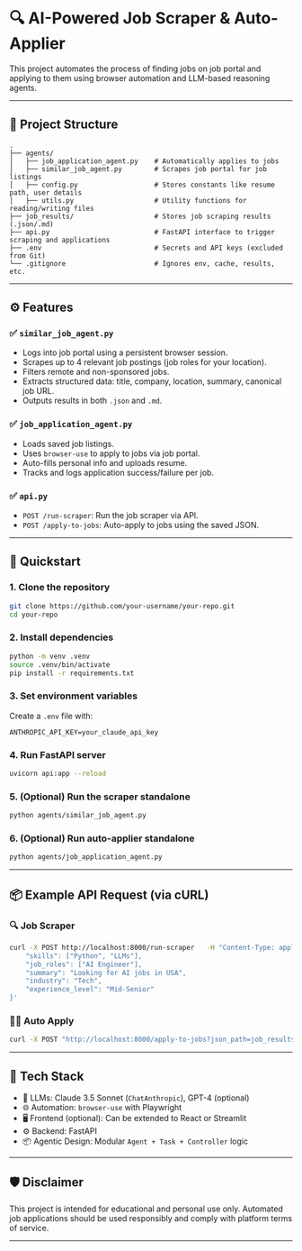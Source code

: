 # 🔍 AI-Powered Job Scraper & Auto-Applier

This project automates the process of finding jobs on job portal and applying to them using browser automation and LLM-based reasoning agents.

---

## 📂 Project Structure

```
.
├── agents/
│   ├── job_application_agent.py    # Automatically applies to jobs
│   ├── similar_job_agent.py        # Scrapes job portal for job listings
│   ├── config.py                   # Stores constants like resume path, user details
│   ├── utils.py                    # Utility functions for reading/writing files
├── job_results/                    # Stores job scraping results (.json/.md)
├── api.py                          # FastAPI interface to trigger scraping and applications
├── .env                            # Secrets and API keys (excluded from Git)
└── .gitignore                      # Ignores env, cache, results, etc.
```

---

## ⚙️ Features

### ✅ `similar_job_agent.py`
- Logs into job portal using a persistent browser session.
- Scrapes up to 4 relevant job postings (job roles for your location).
- Filters remote and non-sponsored jobs.
- Extracts structured data: title, company, location, summary, canonical job URL.
- Outputs results in both `.json` and `.md`.

### ✅ `job_application_agent.py`
- Loads saved job listings.
- Uses `browser-use` to apply to jobs via job portal.
- Auto-fills personal info and uploads resume.
- Tracks and logs application success/failure per job.

### ✅ `api.py`
- `POST /run-scraper`: Run the job scraper via API.
- `POST /apply-to-jobs`: Auto-apply to jobs using the saved JSON.

---

## 🚀 Quickstart

### 1. Clone the repository
```bash
git clone https://github.com/your-username/your-repo.git
cd your-repo
```

### 2. Install dependencies
```bash
python -m venv .venv
source .venv/bin/activate
pip install -r requirements.txt
```

### 3. Set environment variables
Create a `.env` file with:
```env
ANTHROPIC_API_KEY=your_claude_api_key
```

### 4. Run FastAPI server
```bash
uvicorn api:app --reload
```

### 5. (Optional) Run the scraper standalone
```bash
python agents/similar_job_agent.py
```

### 6. (Optional) Run auto-applier standalone
```bash
python agents/job_application_agent.py
```

---

## 📦 Example API Request (via cURL)

### 🔍 Job Scraper
```bash
curl -X POST http://localhost:8000/run-scraper   -H "Content-Type: application/json"   -d '{
    "skills": ["Python", "LLMs"],
    "job_roles": ["AI Engineer"],
    "summary": "Looking for AI jobs in USA",
    "industry": "Tech",
    "experience_level": "Mid-Senior"
}'
```

### 🧑‍💼 Auto Apply
```bash
curl -X POST "http://localhost:8000/apply-to-jobs?json_path=job_results/ljoportal_20250720_153000.json"
```

---

## 🧠 Tech Stack

- 🧠 LLMs: Claude 3.5 Sonnet (`ChatAnthropic`), GPT-4 (optional)
- 🌐 Automation: `browser-use` with Playwright
- 🖥️ Frontend (optional): Can be extended to React or Streamlit
- ⚙️ Backend: FastAPI
- 📦 Agentic Design: Modular `Agent + Task + Controller` logic

---

## 🛡️ Disclaimer

This project is intended for educational and personal use only. Automated job applications should be used responsibly and comply with platform terms of service.

---
